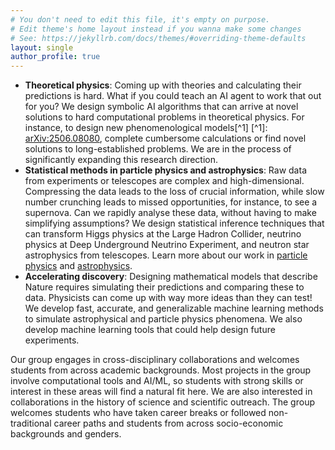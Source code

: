 ```yaml
---
# You don't need to edit this file, it's empty on purpose.
# Edit theme's home layout instead if you wanna make some changes
# See: https://jekyllrb.com/docs/themes/#overriding-theme-defaults
layout: single
author_profile: true
---
```

- **Theoretical physics**: Coming up with theories and calculating their predictions is hard. What if you could teach an AI agent to work that out for you? We design symbolic AI algorithms that can arrive at novel solutions to hard computational problems in theoretical physics. For instance, to design new phenomenological models[^1] [^1]: [arXiv:2506.08080](https://arxiv.org/abs/2506.08080), complete cumbersome calculations or find novel solutions to long-established problems. We are in the process of significantly expanding this research direction.
- **Statistical methods in particle physics and astrophysics**: Raw data from experiments or telescopes are complex and high-dimensional. Compressing the data leads to the loss of crucial information, while slow number crunching leads to missed opportunities, for instance, to see a supernova. Can we rapidly analyse these data, without having to make simplifying assumptions? We design statistical inference techniques that can transform Higgs physics at the Large Hadron Collider, neutrino physics at Deep Underground Neutrino Experiment, and neutron star astrophysics from telescopes. Learn more about our work in [particle physics](/ParticlePhysics/) and [astrophysics](/Astrophysics/).
- **Accelerating discovery**: Designing mathematical models that describe Nature requires simulating their predictions and comparing these to data. Physicists can come up with way more ideas than they can test! We develop fast, accurate, and generalizable machine learning methods to simulate astrophysical and particle physics phenomena. We also develop machine learning tools that could help design future experiments.

Our group engages in cross-disciplinary collaborations and welcomes students from across academic backgrounds. Most projects in the group involve computational tools and AI/ML, so students with strong skills or interest in these areas will find a natural fit here. We are also interested in collaborations in the history of science and scientific outreach. 
The group welcomes students who have taken career breaks or followed non-traditional career paths and students from across socio-economic backgrounds and genders.

